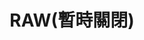 ---
title: "RAW(暫時關閉)"
description: "RAW(暫時關閉)"
layout: shop
keywords:
  - 美食競賽
  - 台灣美食
  - 美食精選
datePublished: "2025-06-30"
dateModified: "2025-07-03"
city: "台北市"
district: "中山區"
address: "台北市中山區樂群三路301號"
phone: "0285015800"
geo: "25.08281945475802, 121.5593387767071"
google_map: "https://maps.app.goo.gl/hCHcddkjTbQKy2Ly8"
footinder: "https://footinder.com.tw/%E5%8F%B0%E5%8C%97%E5%B8%82%E4%B8%AD%E5%B1%B1%E5%8D%80/1511/"
official: "https://www.raw.com.tw/"
award:
  - name: "500盤"
    year: "2024"
    entries:
      - dishes:
          - "Memory 1997/經典黑松露鴨肝暖凍"
          - "爆漿麻婆豆卷"
          - "炙燒軟絲/煙燻魚子醬/藜麥茄泥"
          - "漢方：鴨肝麵茶/秋栗/印加果"

---